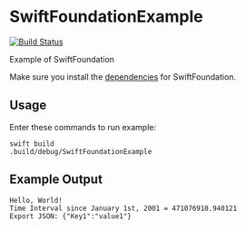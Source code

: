 # SwiftFoundationExample

[![Build Status](https://travis-ci.org/PureSwift/SwiftFoundationExample.svg?branch=master)](https://travis-ci.org/PureSwift/SwiftFoundationExample)

Example of SwiftFoundation

Make sure you install the [dependencies](https://github.com/PureSwift/SwiftFoundation#compiling-on-ubuntu) for SwiftFoundation.

## Usage

Enter these commands to run example:

```
swift build
.build/debug/SwiftFoundationExample
```

## Example Output

```
Hello, World!
Time Interval since January 1st, 2001 = 471076918.940121
Export JSON: {"Key1":"value1"}
```